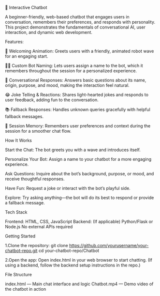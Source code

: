🤖 Interactive Chatbot

A beginner-friendly, web-based chatbot that engages users in conversation, remembers their preferences, and responds with personality. This project demonstrates the fundamentals of conversational AI, user interaction, and dynamic web development.

Features:

  👋 Welcoming Animation: Greets users with a friendly, animated robot wave for an engaging start.
  
  🧑‍💻 Custom Bot Naming: Lets users assign a name to the bot, which it remembers throughout the session for a personalized experience.
  
  💬 Conversational Responses: Answers basic questions about its name, origin, purpose, and mood, making the interaction feel natural.

  😂 Joke Telling & Reactions: Shares light-hearted jokes and responds to user feedback, adding fun to the conversation.

  📚 Fallback Responses: Handles unknown queries gracefully with helpful fallback messages.

  📝 Session Memory: Remembers user preferences and context during the session for a smoother chat flow.

How It Works

  Start the Chat: The bot greets you with a wave and introduces itself.
  
  Personalize Your Bot: Assign a name to your chatbot for a more engaging experience.

  Ask Questions: Inquire about the bot’s background, purpose, or mood, and receive thoughtful responses.
 
  Have Fun: Request a joke or interact with the bot’s playful side.
 
  Explore: Try asking anything—the bot will do its best to respond or provide a fallback message.

Tech Stack

  Frontend: HTML, CSS, JavaScript
  Backend: (If applicable) Python/Flask or Node.js
  No external APIs required
  
Getting Started

1.Clone the repository:    git clone https://github.com/yourusername/your-chatbot-repo.git
                           cd your-chatbot-repo/Chatbot
                           
2.Open the app: Open index.html in your web browser to start chatting. (If using a backend, follow the backend setup instructions in the repo.)

File Structure

  index.html — Main chat interface and logic
  Chatbot.mp4 — Demo video of the chatbot in action
